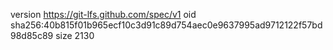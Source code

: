 version https://git-lfs.github.com/spec/v1
oid sha256:40b815f01b965ecf10c3d91c89d754aec0e9637995ad9712122f57bd98d85c89
size 2130
